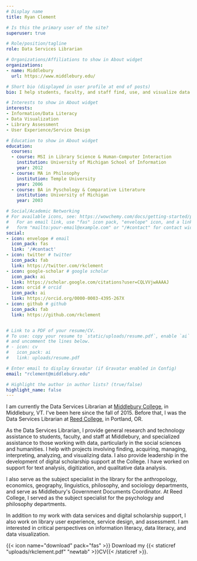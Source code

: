 ```yaml
---
# Display name
title: Ryan Clement

# Is this the primary user of the site?
superuser: true

# Role/position/tagline
role: Data Services Librarian

# Organizations/Affiliations to show in About widget
organizations:
- name: Middlebury
  url: https://www.middlebury.edu/

# Short bio (displayed in user profile at end of posts)
bio: I help students, faculty, and staff find, use, and visualize data and other information. My research interests include information and data literacy, data visualization, library assessment, and user experience/service design.

# Interests to show in About widget
interests:
- Information/Data Literacy
- Data Visualization
- Library Assessment
- User Experience/Service Design

# Education to show in About widget
education:
  courses:
  - course: MSI in Library Science & Human-Computer Interaction
    institution: University of Michigan School of Information
    year: 2012
  - course: MA in Philosophy
    institution: Temple University
    year: 2006
  - course: BA in Pyschology & Comparative Literature
    institution: University of Michigan
    year: 2003

# Social/Academic Networking
# For available icons, see: https://wowchemy.com/docs/getting-started/page-builder/#icons
#   For an email link, use "fas" icon pack, "envelope" icon, and a link in the
#   form "mailto:your-email@example.com" or "/#contact" for contact widget.
social:
- icon: envelope # email
  icon_pack: fas
  link: '/#contact'
- icon: twitter # twitter
  icon_pack: fab
  link: https://twitter.com/rkclement
- icon: google-scholar # google scholar
  icon_pack: ai
  link: https://scholar.google.com/citations?user=CQLVVjwAAAAJ
- icon: orcid # orcid
  icon_pack: ai
  link: https://orcid.org/0000-0003-4395-267X
- icon: github # github
  icon_pack: fab
  link: https://github.com/rkclement


# Link to a PDF of your resume/CV.
# To use: copy your resume to `static/uploads/resume.pdf`, enable `ai` icons in `params.toml`, 
# and uncomment the lines below.
# - icon: cv
#   icon_pack: ai
#   link: uploads/resume.pdf

# Enter email to display Gravatar (if Gravatar enabled in Config)
email: "rclement@middlebury.edu"

# Highlight the author in author lists? (true/false)
highlight_name: false
---
```


I am currently the Data Services Librarian at [Middlebury College](https://go.middlebury.edu/library), in Middlebury, VT. I've been here since the fall of 2015. Before that, I was the Data Services Librarian at [Reed College](https://library.reed.edu), in Portland, OR.

As the Data Services Librarian, I provide general research and technology assistance to students, faculty, and staff at Middlebury, and specialized assistance to those working with data, particularly in the social sciences and humanities. I help with projects involving finding, acquiring, managing, interpreting, analyzing, and visualizing data. I also provide leadership in the development of digital scholarship support at the College. I have worked on support for text analysis, digitization, and qualitative data analysis.

I also serve as the subject specialist in the library for the anthropology, economics, geography, linguistics, philosophy, and sociology departments, and serve as Middlebury's Government Documents Coordinator. At Reed College, I served as the subject specialist for the psychology and philosophy departments.

In addition to my work with data services and digital scholarship support, I also work on library user experience, service design, and assessment. I am interested in critical perspectives on information literacy, data literacy, and data visualization.


{{< icon name="download" pack="fas" >}} Download my {{< staticref "uploads/rkclement.pdf" "newtab" >}}CV{{< /staticref >}}.
